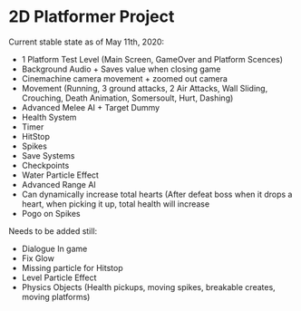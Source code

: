 # 2D Platformer Project

Current stable state as of May 11th, 2020:
+ 1 Platform Test Level (Main Screen, GameOver and Platform Scences)
+ Background Audio + Saves value when closing game
+ Cinemachine camera movement + zoomed out camera
+ Movement (Running, 3 ground attacks, 2 Air Attacks, Wall Sliding, Crouching, Death Animation, Somersoult, Hurt, Dashing)
+ Advanced Melee AI + Target Dummy
+ Health System
+ Timer
+ HitStop
+ Spikes
+ Save Systems
+ Checkpoints
+ Water Particle Effect
+ Advanced Range AI 
+ Can dynamically increase total hearts (After defeat boss when it drops a heart, when picking it up, total health will increase
+ Pogo on Spikes


Needs to be added still: 
- Dialogue In game
- Fix Glow
- Missing particle for Hitstop
- Level Particle Effect
- Physics Objects (Health pickups, moving spikes, breakable creates, moving platforms)




